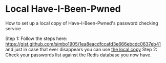 # Local Have-I-Been-Pwned 
How to set up a local copy of Have-I-Been-Pwned's password checking service


Step 1: Follow the steps here: https://gist.github.com/simbo1905/1ea8eacdfccafd3e666ebcdc0637eb41 and just in case that ever disappears you can use [the local copy](simbo1905-gist.md)
Step 2: Check your passwords list against the Redis database you now have.


